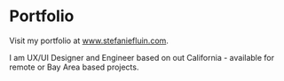 # Portfolio

Visit my portfolio at www.stefaniefluin.com.

I am UX/UI Designer and Engineer based on out California - available for remote or Bay Area based projects.
